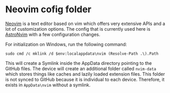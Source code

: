 # Neovim cofig folder

[Neovim](https://neovim.io/) is a text editor based on vim which offers very extensive APIs and a lot of customization options.
The config that is currently used here is [AstroNvim](https://astronvim.com/) with a few configuration changes.

For initialization on Windows, run the following command:

```pwsh
sudo cmd /c mklink /d $env:localappdata\nvim (Resolve-Path .\).Path
```

This will create a Symlink inside the AppData directory pointing to the GitHub files.
The device will create an additional folder called `nvim-data` which stores things like caches and lazily loaded extension files. This folder is not synced to GitHub because it is individual to each device. Therefore, it exists in `AppData\nvim` without a symlink.
